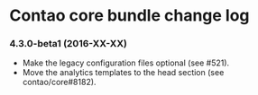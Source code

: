 # Contao core bundle change log

### 4.3.0-beta1 (2016-XX-XX)

 * Make the legacy configuration files optional (see #521).
 * Move the analytics templates to the head section (see contao/core#8182).
